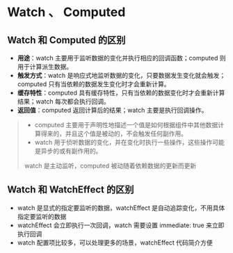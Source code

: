 # Watch 、 Computed

## Watch 和 Computed 的区别

-   **用途**：watch 主要用于监听数据的变化并执行相应的回调函数；computed 则用于计算派生数据。
-   **触发方式**：watch 是响应式地监听数据的变化，只要数据发生变化就会触发；computed 只有当依赖的数据发生变化时才会重新计算。
-   **缓存特性**：computed 具有缓存特性，只有当依赖的数据变化时才会重新计算结果；watch 每次都会执行回调。
-   **返回值**：computed 返回计算后的结果；watch 主要是执行回调操作。

> -   computed 主要用于声明性地描述一个值是如何根据组件中其他数据计算得来的，并且这个值是被动的，不会触发任何副作用。
> -   watch 用于侦听数据的变化，并在变化时执行一些操作，这些操作可能是异步的或有副作用的。
>
> watch 是主动监听，computed 被动随着依赖数据的更新而更新

## Watch 和 WatchEffect 的区别

-   watch 是显式的指定要监听的数据，watchEffect 是自动追踪变化，不用具体指定要监听的数据
-   watchEffect 会立即执行一次回调，watch 需要设置 immediate: true 来立即执行回调
-   watch 配置项比较多，可以处理更多的场景，watchEffect 代码简介方便
